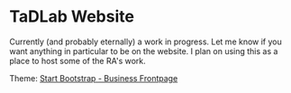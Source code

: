 # TaDLab Website

Currently (and probably eternally) a work in progress. Let me know if you want anything in particular to be on the website. I plan on using this as a place to host some of the RA's work. 

Theme: [Start Bootstrap - Business Frontpage](https://startbootstrap.com/template-overviews/business-frontpage/)
